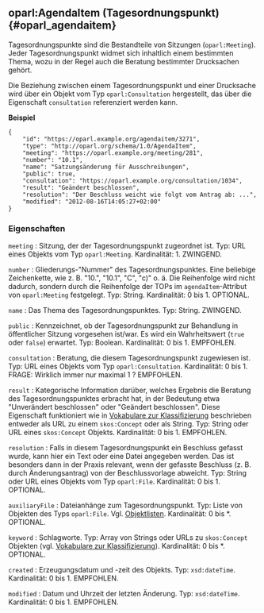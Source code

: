 oparl:AgendaItem (Tagesordnungspunkt)  {#oparl_agendaitem}
-------------------------------------

Tagesordnungspunkte sind die Bestandteile von Sitzungen (`oparl:Meeting`).
Jeder Tagesordnungspunkt widmet sich inhaltlich einem bestimmten Thema,
wozu in der Regel auch die Beratung bestimmter Drucksachen gehört.

Die Beziehung zwischen einem Tagesordnungspunkt und einer Drucksache wird
über ein Objekt vom Typ `oparl:Consultation` hergestellt, das über die 
Eigenschaft `consultation` referenziert werden kann.

**Beispiel**

~~~~~  {#agendaitem_ex1 .json}
{
    "id": "https://oparl.example.org/agendaitem/3271",
    "type": "http://oparl.org/schema/1.0/AgendaItem",
    "meeting": "https://oparl.example.org/meeting/281",
    "number": "10.1",
    "name": "Satzungsänderung für Ausschreibungen",
    "public": true,
    "consultation": "https://oparl.example.org/consultation/1034",
    "result": "Geändert beschlossen",
    "resolution": "Der Beschluss weicht wie folgt vom Antrag ab: ...",
    "modified": "2012-08-16T14:05:27+02:00"
}
~~~~~

### Eigenschaften ###

`meeting`
:   Sitzung, der der Tagesordnungspunkt zugeordnet ist.
    Typ: URL eines Objekts vom Typ `oparl:Meeting`.
    Kardinalität: 1.
    ZWINGEND.

`number`
:   Gliederungs-"Nummer" des Tagesordnungspunktes. Eine beliebige Zeichenkette, wie z. B. "10.", "10.1", "C", "c)" o. ä.
    Die Reihenfolge wird nicht dadurch, sondern durch die Reihenfolge der TOPs im `agendaItem`-Attribut von `oparl:Meeting` festgelegt.
    Typ: String.
    Kardinalität: 0 bis 1.
    OPTIONAL.

`name`
:   Das Thema des Tagesordnungspunktes.
    Typ: String.
    ZWINGEND.

`public`
:   Kennzeichnet, ob der Tagesordnungspunkt zur Behandlung in öffentlicher Sitzung 
    vorgesehen ist/war. Es wird ein Wahrheitswert (`true` oder `false`) erwartet.
    Typ: Boolean.
    Kardinalität: 0 bis 1.
    EMPFOHLEN.

`consultation`
:   Beratung, die diesem Tagesordnungspunkt zugewiesen ist.
    Typ: URL eines Objekts vom Typ `oparl:Consultation`.
    Kardinalität: 0 bis 1.
    FRAGE: Wirklich immer nur maximal 1 ?
    EMPFOHLEN.

`result`
:   Kategorische Information darüber, welches Ergebnis die Beratung des
    Tagesordnungspunktes erbracht hat, in der Bedeutung etwa
    "Unverändert beschlossen" oder "Geändert beschlossen". Diese Eigenschaft 
    funktioniert wie in [Vokabulare zur Klassifizierung](#vokabulare_klassifizierung) 
    beschrieben entweder als URL zu einem `skos:Concept` oder als String.
    Typ: String oder URL eines `skos:Concept` Objekts.
    Kardinalität: 0 bis 1.
    EMPFOHLEN.

`resolution`
:   Falls in diesem Tagesordnungspunkt ein Beschluss gefasst
    wurde, kann hier ein Text oder eine Datei angegeben werden. Das ist besonders dann in der
    Praxis relevant, wenn der gefasste Beschluss (z. B. durch Änderungsantrag)
    von der Beschlussvorlage abweicht.
    Typ: String oder URL eines Objekts vom Typ `oparl:File`.
    Kardinalität: 0 bis 1.
    OPTIONAL.

`auxiliaryFile`
:   Dateianhänge zum Tagesordnungspunkt.
    Typ: Liste von Objekten des Typs `oparl:File`. Vgl. [Objektlisten](#objektlisten).
    Kardinalität: 0 bis *.
    OPTIONAL.

`keyword`
:   Schlagworte.
    Typ: Array von Strings oder URLs zu `skos:Concept` Objekten
    (vgl. [Vokabulare zur Klassifizierung](#vokabulare_klassifizierung)).
    Kardinalität: 0 bis *.
    OPTIONAL.

`created`
:   Erzeugungsdatum und -zeit des Objekts.
    Typ: `xsd:dateTime`.
    Kardinalität: 0 bis 1.
    EMPFOHLEN.

`modified`
:   Datum und Uhrzeit der letzten Änderung.
    Typ: `xsd:dateTime`.
    Kardinalität: 0 bis 1.
    EMPFOHLEN.
